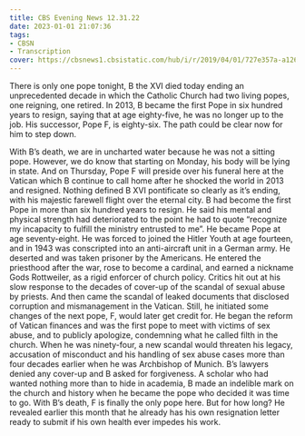 ```yaml
---
title: CBS Evening News 12.31.22
date: 2023-01-01 21:07:36
tags:
- CBSN
- Transcription
cover: https://cbsnews1.cbsistatic.com/hub/i/r/2019/04/01/727e357a-a126-4138-a2c5-4d3222669d57/thumbnail/640x360/3ff2761028dc5c65cc4f07acd54bcd5c/cbsn2-logo-1920x1080.jpg
---
```

There is only one pope tonight, B the XVI died today ending an unprecedented decade in which the Catholic Church had two living popes, one reigning, one retired. In 2013, B became the first Pope in six hundred years to resign, saying that at age eighty-five, he was no longer up to the job. His successor, Pope F, is eighty-six. The path could be clear now for him to step down. 

With B’s death, we are in uncharted water because he was not a sitting pope. However, we do know that starting on Monday, his body will be lying in state. And on Thursday, Pope F will preside over his funeral here at the Vatican which B continue to call home after he shocked the world in 2013 and resigned. Nothing defined B XVI pontificate so clearly as it’s ending, with his majestic farewell flight over the eternal city. B had become the first Pope in more than six hundred years to resign. He said his mental and physical strength had deteriorated to the point he had to quote “recognize my incapacity to fulfill the ministry entrusted to me”. He became Pope at age seventy-eight. He was forced to joined the Hitler Youth at age fourteen, and in 1943 was conscripted into an anti-aircraft unit in a German army. He deserted and was taken prisoner by the Americans. He entered the priesthood after the war, rose to become a cardinal, and earned a nickname Gods Rottweiler, as a rigid enforcer of church policy. Critics hit out at his slow response to the decades of cover-up of the scandal of sexual abuse by priests. And then came the scandal of leaked documents that disclosed corruption and mismanagement in the Vatican. Still, he initiated some changes of the next pope, F, would later get credit for. He began the reform of Vatican finances and was the first pope to meet with victims of sex abuse, and to publicly apologize, condemning what he called filth in the church. When he was ninety-four, a new scandal would threaten his legacy, accusation of misconduct and his handling of sex abuse cases more than four decades earlier when he was Archbishop of Munich. B’s lawyers denied any cover-up and B asked for forgiveness. A scholar who had wanted nothing more than to hide in academia, B made an indelible mark on the church and history when he became the pope who decided it was time to go. With B’s death, F is finally the only pope here. But for how long? He revealed earlier this month that he already has his own resignation letter ready to submit if his own health ever impedes his work. 
